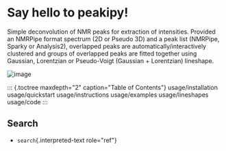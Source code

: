 Say hello to peakipy!
=====================

Simple deconvolution of NMR peaks for extraction of intensities.
Provided an NMRPipe format spectrum (2D or Pseudo 3D) and a peak list
(NMRPipe, Sparky or Analysis2), overlapped peaks are
automatically/interactively clustered and groups of overlapped peaks are
fitted together using Gaussian, Lorentzian or Pseudo-Voigt (Gaussian +
Lorentzian) lineshape.

![image](./_static/bokeh.png)

::: {.toctree maxdepth="2" caption="Table of Contents"}
usage/installation usage/quickstart usage/instructions usage/examples
usage/lineshapes usage/code
:::

Search
------

-   `search`{.interpreted-text role="ref"}
